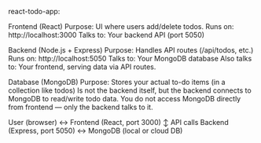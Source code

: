 react-todo-app:

Frontend (React)
Purpose: UI where users add/delete todos.
Runs on: http://localhost:3000
Talks to: Your backend API (port 5050)

Backend (Node.js + Express)
Purpose: Handles API routes (/api/todos, etc.)
Runs on: http://localhost:5050
Talks to: Your MongoDB database
Also talks to: Your frontend, serving data via API routes.

Database (MongoDB)
Purpose: Stores your actual to-do items (in a collection like todos)
Is not the backend itself, but the backend connects to MongoDB to read/write todo data.
You do not access MongoDB directly from frontend — only the backend talks to it.

User (browser) ↔️ Frontend (React, port 3000)
             ↕️ API calls
Backend (Express, port 5050) ↔️ MongoDB (local or cloud DB)
